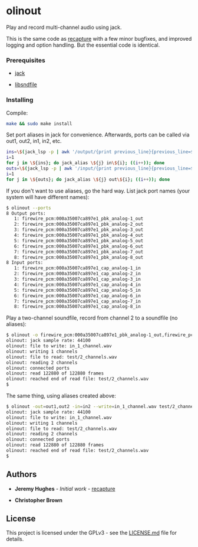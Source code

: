 # olinout

Play and record multi-channel audio using jack.

This is the same code as [recapture](https://gist.github.com/jedahu/5028736#file-multichannel-play-record-jack-md) with a few minor bugfixes, and improved logging and option handling. But the essential code is identical.

### Prerequisites

- [jack](http://jackaudio.org/)

- [libsndfile](http://www.mega-nerd.com/libsndfile/)

### Installing

Compile:

```bash
make && sudo make install
```

Set port aliases in jack for convenience. Afterwards, ports can be called via out1, out2, in1, in2, etc.

```bash
ins=\$(jack_lsp -p | awk '/output/{print previous_line}{previous_line=$0}')
i=1
for j in \${ins}; do jack_alias \${j} in\${i}; ((i++)); done
outs=\$(jack_lsp -p | awk '/input/{print previous_line}{previous_line=$0}')
i=1
for j in \${outs}; do jack_alias \${j} out\${i}; ((i++)); done
```

If you don't want to use aliases, go the hard way. List jack port names (your system will have different names):

```bash
$ olinout --ports
8 Output ports:
   1: firewire_pcm:000a35007ca897e1_pbk_analog-1_out
   2: firewire_pcm:000a35007ca897e1_pbk_analog-2_out
   3: firewire_pcm:000a35007ca897e1_pbk_analog-3_out
   4: firewire_pcm:000a35007ca897e1_pbk_analog-4_out
   5: firewire_pcm:000a35007ca897e1_pbk_analog-5_out
   6: firewire_pcm:000a35007ca897e1_pbk_analog-6_out
   7: firewire_pcm:000a35007ca897e1_pbk_analog-7_out
   8: firewire_pcm:000a35007ca897e1_pbk_analog-8_out
8 Input ports:
   1: firewire_pcm:000a35007ca897e1_cap_analog-1_in
   2: firewire_pcm:000a35007ca897e1_cap_analog-2_in
   3: firewire_pcm:000a35007ca897e1_cap_analog-3_in
   4: firewire_pcm:000a35007ca897e1_cap_analog-4_in
   5: firewire_pcm:000a35007ca897e1_cap_analog-5_in
   6: firewire_pcm:000a35007ca897e1_cap_analog-6_in
   7: firewire_pcm:000a35007ca897e1_cap_analog-7_in
   8: firewire_pcm:000a35007ca897e1_cap_analog-8_in
```
Play a two-channel soundfile, record from channel 2 to a soundfile (no aliases):

```bash
$ olinout -o firewire_pcm:000a35007ca897e1_pbk_analog-1_out,firewire_pcm:000a35007ca897e1_pbk_analog-1_out -i firewire_pcm:000a35007ca897e1_cap_analog-2_in --write in_1_channel.wav test/2_channels.wav
olinout: jack sample rate: 44100
olinout: file to write: in_1_channel.wav
olinout: writing 1 channels
olinout: file to read: test/2_channels.wav
olinout: reading 2 channels
olinout: connected ports
olinout: read 122880 of 122880 frames
olinout: reached end of read file: test/2_channels.wav
$ 
```
The same thing, using aliases created above:

```bash
$ olinout -out=out1,out2 -in=in2 --write=in_1_channel.wav test/2_channels.wav
olinout: jack sample rate: 44100
olinout: file to write: in_1_channel.wav
olinout: writing 1 channels
olinout: file to read: test/2_channels.wav
olinout: reading 2 channels
olinout: connected ports
olinout: read 122880 of 122880 frames
olinout: reached end of read file: test/2_channels.wav
$ 
```

## Authors

- **Jeremy Hughes** - *Initial work* - [recapture](https://gist.github.com/jedahu/5028736#file-multichannel-play-record-jack-md)

- **Christopher Brown**

## License

This project is licensed under the GPLv3 - see the [LICENSE.md](LICENSE.md) file for details.
